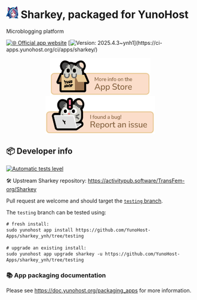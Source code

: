 <!--
N.B.: This README was automatically generated by <https://github.com/YunoHost/apps_tools/blob/main/readme_generator>
It shall NOT be edited by hand.
-->

<h1>
  <img src="https://raw.githubusercontent.com/YunoHost/apps/main/logos/sharkey.png" width="32px" alt="Logo of Sharkey">
  Sharkey, packaged for YunoHost
</h1>

Microblogging platform

[![🌐 Official app website](https://img.shields.io/badge/Official_app_website-darkgreen?style=for-the-badge)](https://git.joinsharkey.org/Sharkey)
[![Version: 2025.4.3~ynh1](https://img.shields.io/badge/Version-2025.4.3~ynh1-rgba(0,150,0,1)?style=for-the-badge)](https://ci-apps.yunohost.org/ci/apps/sharkey/)

<div align="center">
<a href="https://apps.yunohost.org/app/sharkey"><img height="100px" src="https://github.com/YunoHost/yunohost-artwork/raw/refs/heads/main/badges/neopossum-badges/badge_more_info_on_the_appstore.svg"/></a>
<a href="https://github.com/YunoHost-Apps/sharkey_ynh/issues"><img height="100px" src="https://github.com/YunoHost/yunohost-artwork/raw/refs/heads/main/badges/neopossum-badges/badge_report_an_issue.svg"/></a>
</div>

## 📦 Developer info

[![Automatic tests level](https://apps.yunohost.org/badge/cilevel/sharkey)](https://ci-apps.yunohost.org/ci/apps/sharkey/)

🛠️ Upstream Sharkey repository: <https://activitypub.software/TransFem-org/Sharkey>

Pull request are welcome and should target the [`testing` branch](https://github.com/YunoHost-Apps/sharkey_ynh/tree/testing).

The `testing` branch can be tested using:
```
# fresh install:
sudo yunohost app install https://github.com/YunoHost-Apps/sharkey_ynh/tree/testing

# upgrade an existing install:
sudo yunohost app upgrade sharkey -u https://github.com/YunoHost-Apps/sharkey_ynh/tree/testing
```

### 📚 App packaging documentation

Please see <https://doc.yunohost.org/packaging_apps> for more information.